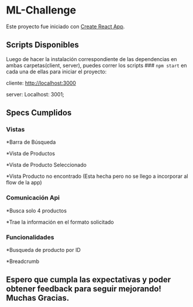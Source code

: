 # ML-Challenge

Este proyecto fue iniciado con [Create React App](https://github.com/facebook/create-react-app).

## Scripts Disponibles
Luego de hacer la instalación correspondiente de las dependencias en ambas carpetas(client, server), puedes correr los scripts ### `npm start` en cada una de ellas para iniciar el proyecto:

cliente: [http://localhost:3000](http://localhost:3000)

server: Localhost: 3001;

## Specs Cumplidos

### Vistas

*Barra de Búsqueda

*Vista de Productos

*Vista de Producto Seleccionado

*Vista Producto no encontrado (Esta hecha pero no se llego a incorporar al flow de la app)


### Comunicación Api

*Busca solo 4 productos

*Trae la información en el formato solicitado

### Funcionalidades

*Busqueda de producto por ID

*Breadcrumb



## Espero que cumpla las expectativas y poder obtener feedback para seguir mejorando! Muchas Gracias.
